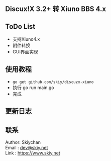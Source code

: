Discux!X 3.2+ 转 Xiuno BBS 4.x
------

## ToDo List
- 支持Xiuno4.x
- 附件转换
- GUI界面实现

## 使用教程
- ```go get github.com/skiy/discuzx-xiuno```   
- 执行 go run main.go
- 完成

## 更新日志

## 联系
Author: Skiychan   
Email : dev@skiy.net   
Link  : https://www.skiy.net   